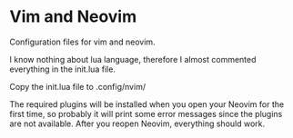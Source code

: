 # Vim and Neovim

Configuration files for vim and neovim.

I know nothing about lua language, therefore I almost commented everything in the init.lua file.

Copy the init.lua file to .config/nvim/  

The required plugins will be installed when you open your Neovim for the first time, so probably it will print some error messages since the plugins are not available. After you reopen Neovim, everything should work. 
